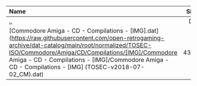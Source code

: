 |Name|Size|
|:---|---:|
|[..](../index.html)|DIR|
|[Commodore Amiga - CD - Compilations - [IMG].dat](https://raw.githubusercontent.com/open-retrogaming-archive/dat-catalog/main/root/normalized/TOSEC-ISO/Commodore/Amiga/CD/Compilations/[IMG]/Commodore Amiga - CD - Compilations - [IMG]/Commodore Amiga - CD - Compilations - [IMG] (TOSEC-v2018-07-02_CM).dat)|4333|
